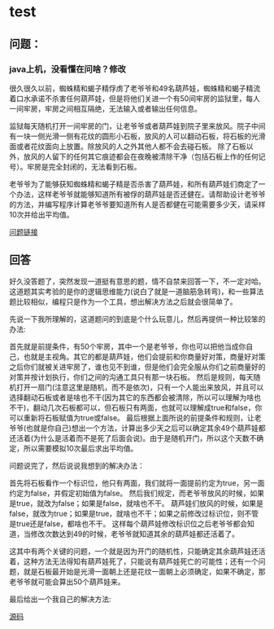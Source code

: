 # test

## 问题：

### java上机，没看懂在问啥？修改

很久很久以前，蜘蛛精和蝎子精俘虏了老爷爷和49名葫芦娃，蜘蛛精和蝎子精流着口水承诺不杀害任何葫芦娃，但是将他们关进一个有50间牢房的监狱里，每人一间牢房，牢房之间相互隔绝，无法输入或者输出任何信息。

监狱每天随机打开一间牢房的门，让老爷爷或者葫芦娃到院子里来放风。院子中间有一块一侧光滑一侧有花纹的圆形小石板，放风的人可以翻动石板，将石板的光滑面或者花纹面向上放置。除放风的人之外其他人都不会去碰石板。 除了石板以外，放风的人留下的任何其它痕迹都会在夜晚被清除干净（包括石板上作的任何记号）。牢房是完全封闭的，无法看到石板。

老爷爷为了能够获知蜘蛛精和蝎子精是否杀害了葫芦娃，和所有葫芦娃们商定了一个办法，这样老爷爷就能够知道所有被俘的葫芦娃是否还健在。请帮助设计老爷爷的方法，并编写程序计算老爷爷要知道所有人是否都健在可能需要多少天，请采样10次并给出平均值。

[问题链接](https://www.zhihu.com/question/298769574)

## 回答



好久没答题了，突然发现一道挺有意思的题，情不自禁来回答一下，不一定对哈。
这道题其实考验的是你的逻辑思维能力(说白了就是一道脑筋急转弯)，和一些算法题比较相似，编程只是作为一个工具，想出解决方法之后就会很简单了。

先说一下我所理解的，这道题问的到底是个什么玩意儿，然后再提供一种比较笨的办法:

首先就是前提条件，有50个牢房，其中一个是老爷爷，你也可以把他当成你自己，也就是主视角。其它的都是葫芦娃，他们会提前和你商量好对策，商量好对策之后你们就被关进牢房了，谁也见不到谁，但是他们会完全服从你们之前商量好的对策并按计划执行，你们之间的沟通工具只有那一块石板。
然后是规则，每天随机打开一扇门(注意这里是随机，而不是依次)，只有一个人能出来放风，并且可以选择翻动石板或者是啥也不干(因为其它的东西都会被清除，所以可以理解为啥也不干)，翻动几次石板都可以，但石板只有两面，也就可以理解成true和false，你可以重新将石板赋值为true或false。
最后根据上面所说的前提条件和规则，让老爷爷(也就是你自己)想出一个方法，计算出多少天之后可以确定其余49个葫芦娃都还活着(为什么是活着而不是死了后面会说)。由于是随机开门，所以这个天数不确定，所以需要模拟10次最后求出平均值。

问题说完了，然后说说我想到的解决办法：

首先将石板看作一个标识位，他只有两面，我们就将一面提前约定为true，另一面约定为false，并假定初始值为false。
然后我们规定，而老爷爷放风的时候，如果是true，就改为false；如果是false，就啥也不干。
葫芦娃们放风的时候，如果是false，就改为true；如果是true，就啥也不干；如果之前修改过标识位，则不管是true还是false，都啥也不干。
这样每个葫芦娃修改标识位之后老爷爷都会知道，当修改次数达到49的时候，老爷爷就知道其余的葫芦娃都还活着了。

这其中有两个关键的问题，一个就是因为开门的随机性，只能确定其余葫芦娃还活着，这种方法无法得知有葫芦娃死了，只能说有葫芦娃死亡的可能性；还有一个问题，就是石板最开始是光滑一面朝上还是花纹一面朝上必须确定，如果不确定，那老爷爷就可能会算出50个葫芦娃来。

最后给出一个我自己的解决方法:

[源码](https://raw.githubusercontent.com/qq253498229/huluwa/master/src/test/java/JavaTest.java)